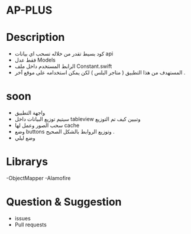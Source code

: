 # AP-PLUS



# Description 
- كود بسيط تقدر من خلاله تسحب اي بيانات api 
- فقط عدل Models 
- الرابط المستخدم داخل ملف Constant.swift
- المستهدف من هذا التطبيق ( متاجر البلس ) لكن يمكن استخدامه على موقع آخر .
# soon

- واجهة التطبيق
- سيتيم توزيع البيانات داخل tableview وتبيين كيف تم التوزيع
- سحب الصور وعمل لها cache 
- وضع buttons  وتوزيع الروابط بالشكل الصحيح .
- وضع ليلي 

# Librarys

-ObjectMapper
-Alamofire


# Question & Suggestion

- issues 
- Pull requests 

